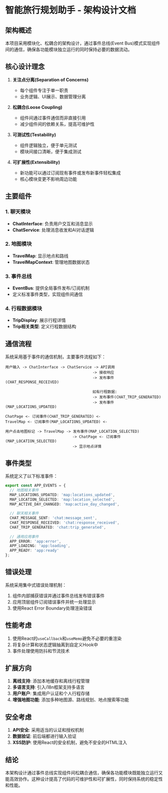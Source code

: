 # 智能旅行规划助手 - 架构设计文档

## 架构概述

本项目采用模块化、松耦合的架构设计，通过事件总线(Event Bus)模式实现组件间的通信，确保各功能模块独立运行的同时保持必要的数据流动。

## 核心设计理念

1. **关注点分离(Separation of Concerns)**
   - 每个组件专注于单一职责
   - 业务逻辑、UI展示、数据管理分离

2. **松耦合(Loose Coupling)**
   - 组件间通过事件通信而非直接引用
   - 减少组件间的依赖关系，提高可维护性

3. **可测试性(Testability)**
   - 组件逻辑独立，便于单元测试
   - 模块间接口清晰，便于集成测试

4. **可扩展性(Extensibility)**
   - 新功能可以通过订阅现有事件或发布新事件轻松集成
   - 核心模块变更不影响周边功能

## 主要组件

### 1. 聊天模块
- **ChatInterface**: 负责用户交互和消息显示
- **ChatService**: 处理消息收发和AI对话逻辑

### 2. 地图模块
- **TravelMap**: 显示地点和路线
- **TravelMapContext**: 管理地图数据状态

### 3. 事件总线
- **EventBus**: 提供全局事件发布/订阅机制
- 定义标准事件类型，实现组件间通信

### 4. 行程数据模块
- **TripDisplay**: 展示行程详情
- **Trip相关类型**: 定义行程数据结构

## 通信流程

系统采用基于事件的通信机制，主要事件流程如下：

```
用户输入 -> ChatInterface -> ChatService -> API调用
                                       -> 接收响应
                                       -> 发布事件(CHAT_RESPONSE_RECEIVED)
                                       
                                       如有行程数据:
                                       -> 发布事件(CHAT_TRIP_GENERATED)
                                       -> 发布事件(MAP_LOCATIONS_UPDATED)
                                       
ChatPage <- 订阅事件(CHAT_TRIP_GENERATED) <- 
TravelMap <- 订阅事件(MAP_LOCATIONS_UPDATED) <-

用户点击地图标记 -> TravelMap -> 发布事件(MAP_LOCATION_SELECTED)
                              -> ChatPage <- 订阅事件(MAP_LOCATION_SELECTED)
                              -> 显示地点详情
```

## 事件类型

系统定义了以下标准事件：

```typescript
export const APP_EVENTS = {
  // 地图相关事件
  MAP_LOCATIONS_UPDATED: 'map:locations_updated',
  MAP_LOCATION_SELECTED: 'map:location_selected',
  MAP_ACTIVE_DAY_CHANGED: 'map:active_day_changed',
  
  // 聊天相关事件
  CHAT_MESSAGE_SENT: 'chat:message_sent',
  CHAT_RESPONSE_RECEIVED: 'chat:response_received',
  CHAT_TRIP_GENERATED: 'chat:trip_generated',
  
  // 通用应用事件
  APP_ERROR: 'app:error',
  APP_LOADING: 'app:loading',
  APP_READY: 'app:ready'
};
```

## 错误处理

系统采用集中式错误处理机制：

1. 组件内部捕获错误并通过事件总线发布错误事件
2. 应用顶层组件订阅错误事件并统一处理显示
3. 使用React Error Boundary处理渲染错误

## 性能考虑

1. 使用React的`useCallback`和`useMemo`避免不必要的重渲染
2. 将复杂计算和状态逻辑抽离到自定义Hook中
3. 事件处理使用防抖和节流技术

## 扩展方向

1. **离线支持**: 添加本地缓存和离线行程管理
2. **多语言支持**: 引入i18n框架支持多语言
3. **用户账户**: 集成用户认证和个人行程存储
4. **增强地图功能**: 添加多种地图源、路线规划、地点搜索等功能

## 安全考虑

1. **API安全**: 采用适当的认证和授权机制
2. **数据验证**: 前后端都进行输入验证
3. **XSS防护**: 使用React的安全机制，避免不安全的HTML注入

## 结论

本架构设计通过事件总线实现组件间松耦合通信，确保各功能模块既能独立运行又能高效协作。这种设计提高了代码的可维护性和可扩展性，同时保持系统的稳定性和性能。 